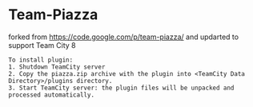 Team-Piazza
===========

forked from https://code.google.com/p/team-piazza/
and updarted to support Team City 8

    To install plugin:
    1. Shutdown TeamCity server
    2. Copy the piazza.zip archive with the plugin into <TeamCity Data Directory>/plugins directory.
    3. Start TeamCity server: the plugin files will be unpacked and processed automatically. 
